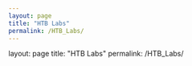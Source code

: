 ```yaml
---
layout: page
title: "HTB Labs"
permalink: /HTB_Labs/
---
```

layout: page
title: "HTB Labs"
permalink: /HTB_Labs/
